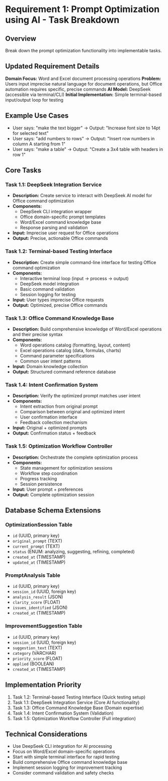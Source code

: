 # Requirement 1: Prompt Optimization using AI - Task Breakdown

## Overview
Break down the prompt optimization functionality into implementable tasks.

## Updated Requirement Details
**Domain Focus:** Word and Excel document processing operations
**Problem:** Users input imprecise natural language for document operations, but Office automation requires specific, precise commands
**AI Model:** DeepSeek (accessible via terminal/CLI)
**Initial Implementation:** Simple terminal-based input/output loop for testing

## Example Use Cases
- User says: "make the text bigger" → Output: "Increase font size to 14pt for selected text"
- User says: "add numbers to rows" → Output: "Insert row numbers in column A starting from 1"
- User says: "make a table" → Output: "Create a 3x4 table with headers in row 1"

## Core Tasks

### Task 1.1: DeepSeek Integration Service
- **Description:** Create service to interact with DeepSeek AI model for Office command optimization
- **Components:**
  - DeepSeek CLI integration wrapper
  - Office domain-specific prompt templates
  - Word/Excel command knowledge base
  - Response parsing and validation
- **Input:** Imprecise user request for Office operations
- **Output:** Precise, actionable Office commands

### Task 1.2: Terminal-based Testing Interface
- **Description:** Create simple command-line interface for testing Office command optimization
- **Components:**
  - Interactive terminal loop (input → process → output)
  - DeepSeek model integration
  - Basic command validation
  - Session logging for testing
- **Input:** User types imprecise Office requests
- **Output:** Optimized, precise Office commands

### Task 1.3: Office Command Knowledge Base
- **Description:** Build comprehensive knowledge of Word/Excel operations and their precise syntax
- **Components:**
  - Word operations catalog (formatting, layout, content)
  - Excel operations catalog (data, formulas, charts)
  - Command parameter specifications
  - Common user intent patterns
- **Input:** Domain knowledge collection
- **Output:** Structured command reference database

### Task 1.4: Intent Confirmation System
- **Description:** Verify the optimized prompt matches user intent
- **Components:**
  - Intent extraction from original prompt
  - Comparison between original and optimized intent
  - User confirmation interface
  - Feedback collection mechanism
- **Input:** Original + optimized prompts
- **Output:** Confirmation status + feedback

### Task 1.5: Optimization Workflow Controller
- **Description:** Orchestrate the complete optimization process
- **Components:**
  - State management for optimization sessions
  - Workflow step coordination
  - Progress tracking
  - Session persistence
- **Input:** User prompt + preferences
- **Output:** Complete optimization session

## Database Schema Extensions

### OptimizationSession Table
- `id` (UUID, primary key)
- `original_prompt` (TEXT)
- `current_prompt` (TEXT)
- `status` (ENUM: analyzing, suggesting, refining, completed)
- `created_at` (TIMESTAMP)
- `updated_at` (TIMESTAMP)

### PromptAnalysis Table
- `id` (UUID, primary key)
- `session_id` (UUID, foreign key)
- `analysis_result` (JSON)
- `clarity_score` (FLOAT)
- `issues_identified` (JSON)
- `created_at` (TIMESTAMP)

### ImprovementSuggestion Table
- `id` (UUID, primary key)
- `session_id` (UUID, foreign key)
- `suggestion_text` (TEXT)
- `category` (VARCHAR)
- `priority_score` (FLOAT)
- `applied` (BOOLEAN)
- `created_at` (TIMESTAMP)

## Implementation Priority
1. Task 1.2: Terminal-based Testing Interface (Quick testing setup)
2. Task 1.1: DeepSeek Integration Service (Core AI functionality)
3. Task 1.3: Office Command Knowledge Base (Domain expertise)
4. Task 1.4: Intent Confirmation System (Validation)
5. Task 1.5: Optimization Workflow Controller (Full integration)

## Technical Considerations
- Use DeepSeek CLI integration for AI processing
- Focus on Word/Excel domain-specific operations
- Start with simple terminal interface for rapid testing
- Build comprehensive Office command knowledge base
- Implement session logging for improvement tracking
- Consider command validation and safety checks